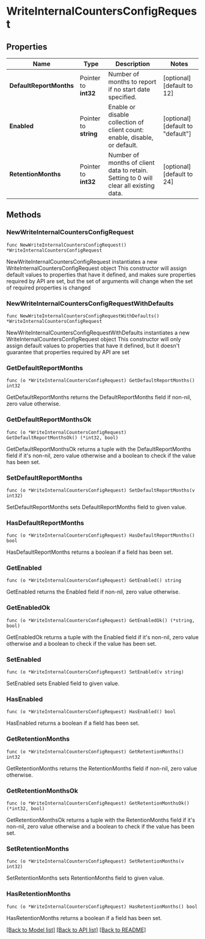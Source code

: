 # WriteInternalCountersConfigRequest

## Properties

Name | Type | Description | Notes
------------ | ------------- | ------------- | -------------
**DefaultReportMonths** | Pointer to **int32** | Number of months to report if no start date specified. | [optional] [default to 12]
**Enabled** | Pointer to **string** | Enable or disable collection of client count: enable, disable, or default. | [optional] [default to "default"]
**RetentionMonths** | Pointer to **int32** | Number of months of client data to retain. Setting to 0 will clear all existing data. | [optional] [default to 24]

## Methods

### NewWriteInternalCountersConfigRequest

`func NewWriteInternalCountersConfigRequest() *WriteInternalCountersConfigRequest`

NewWriteInternalCountersConfigRequest instantiates a new WriteInternalCountersConfigRequest object
This constructor will assign default values to properties that have it defined,
and makes sure properties required by API are set, but the set of arguments
will change when the set of required properties is changed

### NewWriteInternalCountersConfigRequestWithDefaults

`func NewWriteInternalCountersConfigRequestWithDefaults() *WriteInternalCountersConfigRequest`

NewWriteInternalCountersConfigRequestWithDefaults instantiates a new WriteInternalCountersConfigRequest object
This constructor will only assign default values to properties that have it defined,
but it doesn't guarantee that properties required by API are set

### GetDefaultReportMonths

`func (o *WriteInternalCountersConfigRequest) GetDefaultReportMonths() int32`

GetDefaultReportMonths returns the DefaultReportMonths field if non-nil, zero value otherwise.

### GetDefaultReportMonthsOk

`func (o *WriteInternalCountersConfigRequest) GetDefaultReportMonthsOk() (*int32, bool)`

GetDefaultReportMonthsOk returns a tuple with the DefaultReportMonths field if it's non-nil, zero value otherwise
and a boolean to check if the value has been set.

### SetDefaultReportMonths

`func (o *WriteInternalCountersConfigRequest) SetDefaultReportMonths(v int32)`

SetDefaultReportMonths sets DefaultReportMonths field to given value.

### HasDefaultReportMonths

`func (o *WriteInternalCountersConfigRequest) HasDefaultReportMonths() bool`

HasDefaultReportMonths returns a boolean if a field has been set.

### GetEnabled

`func (o *WriteInternalCountersConfigRequest) GetEnabled() string`

GetEnabled returns the Enabled field if non-nil, zero value otherwise.

### GetEnabledOk

`func (o *WriteInternalCountersConfigRequest) GetEnabledOk() (*string, bool)`

GetEnabledOk returns a tuple with the Enabled field if it's non-nil, zero value otherwise
and a boolean to check if the value has been set.

### SetEnabled

`func (o *WriteInternalCountersConfigRequest) SetEnabled(v string)`

SetEnabled sets Enabled field to given value.

### HasEnabled

`func (o *WriteInternalCountersConfigRequest) HasEnabled() bool`

HasEnabled returns a boolean if a field has been set.

### GetRetentionMonths

`func (o *WriteInternalCountersConfigRequest) GetRetentionMonths() int32`

GetRetentionMonths returns the RetentionMonths field if non-nil, zero value otherwise.

### GetRetentionMonthsOk

`func (o *WriteInternalCountersConfigRequest) GetRetentionMonthsOk() (*int32, bool)`

GetRetentionMonthsOk returns a tuple with the RetentionMonths field if it's non-nil, zero value otherwise
and a boolean to check if the value has been set.

### SetRetentionMonths

`func (o *WriteInternalCountersConfigRequest) SetRetentionMonths(v int32)`

SetRetentionMonths sets RetentionMonths field to given value.

### HasRetentionMonths

`func (o *WriteInternalCountersConfigRequest) HasRetentionMonths() bool`

HasRetentionMonths returns a boolean if a field has been set.


[[Back to Model list]](../README.md#documentation-for-models) [[Back to API list]](../README.md#documentation-for-api-endpoints) [[Back to README]](../README.md)


